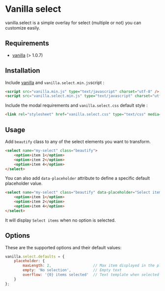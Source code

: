 # Vanilla select

vanilla.select is a simple overlay for select (multiple or not) you can customize easily.

## Requirements

* [vanilla](https://github.com/xylphid/vanilla) (> 1.0.7)

## Installation

Include [vanilla](https://github.com/xylphid/vanilla) and `vanilla.select.min.js`script :
```html
<script src="vanilla.min.js" type="text/javascript" charset="utf-8" />
<script src="vanilla.select.min.js" type="text/javascript" charset="utf-8" />
```

Include the modal requirements and `vanilla.select.css` default style :
```html
<link rel="stylesheet" href="vanilla.select.css" type="text/css" media="screen" />
```

## Usage

Add `beautify` class to any of the select elements you want to transform.
```html
<select name="my-select" class="beautify">
    <option>item 1</option>
    <option>item 2</option>
    <option>item 4</option>
</select>
```

You can also add `data-placeholder` attribute to define a specific default placeholder value.

```html
<select name="my-select" class="beautify" data-placeholder="Select items">
    <option>item 1</option>
    <option>item 2</option>
    <option>item 4</option>
</select>
```
It will display `Select items` when no option is selected.

## Options

These are the supported options and their default values:
```js
vanilla.select.defaults = {
    placeholder: {
        maxLength: 2,                   // Max item displayed in the placeholder
        empty: 'No selection',          // Empty text
        overflow: '{0} items selected'  // Text template when selected items > maxLength
    }
};
```